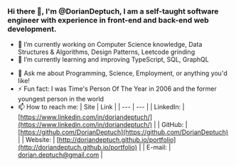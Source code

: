 ### Hi there 👋, I'm @DorianDeptuch, I am a self-taught software engineer with experience in front-end and back-end web development.

<!--
**DorianDeptuch/DorianDeptuch** is a ✨ _special_ ✨ repository because its `README.md` (this file) appears on your GitHub profile.

Here are some ideas to get you started:
-->
- 🔭 I’m currently working on Computer Science knowledge, Data Structures & Algorithms, Design Patterns, Leetcode grinding
- 🌱 I’m currently learning and improving TypeScript, SQL, GraphQL
<!-- - 👯 I’m looking to collaborate on ... -->
<!-- - 🤔 I’m looking for help with ... -->
<!-- - 😄 Pronouns: ... -->
- 💬 Ask me about Programming, Science, Employment, or anything you'd like!
- ⚡ Fun fact: I was Time's Person Of The Year in 2006 and the former youngest person in the world
- 📫 How to reach me: 
| Site | Link |
| --- | --- |
| LinkedIn: | [https://www.linkedin.com/in/doriandeptuch/](https://www.linkedin.com/in/doriandeptuch/) |
| GitHub: | [https://github.com/DorianDeptuch](https://github.com/DorianDeptuch) |
| Website: | [http://doriandeptuch.github.io/portfolio](http://doriandeptuch.github.io/portfolio) |
| E-mail: | [dorian.deptuch@gmail.com](dorian.deptuch@gmail.com) |


